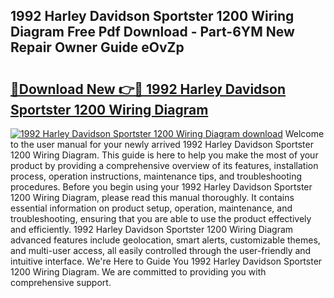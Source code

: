 ## 1992 Harley Davidson Sportster 1200 Wiring Diagram Free Pdf Download - Part-6YM New Repair Owner Guide eOvZp

# <h2><a href="http://dfsqoep.blite.top/?on=1992+Harley+Davidson+Sportster+1200+Wiring+Diagram">🔗Download New 👉🔴 1992 Harley Davidson Sportster 1200 Wiring Diagram</a></h2>

[![1992 Harley Davidson Sportster 1200 Wiring Diagram download](https://i.imgur.com/lujVjoI.png)](http://dfsqoep.blite.top/?on=1992+Harley+Davidson+Sportster+1200+Wiring+Diagram)
Welcome to the user manual for your newly arrived 1992 Harley Davidson Sportster 1200 Wiring Diagram. This guide is here to help you make the most of your product by providing a comprehensive overview of its features, installation process, operation instructions, maintenance tips, and troubleshooting procedures. Before you begin using your 1992 Harley Davidson Sportster 1200 Wiring Diagram, please read this manual thoroughly. It contains essential information on product setup, operation, maintenance, and troubleshooting, ensuring that you are able to use the product effectively and efficiently. 1992 Harley Davidson Sportster 1200 Wiring Diagram advanced features include geolocation, smart alerts, customizable themes, and multi-user access, all easily controlled through the user-friendly and intuitive interface. We're Here to Guide You 1992 Harley Davidson Sportster 1200 Wiring Diagram. We are committed to providing you with comprehensive support.
